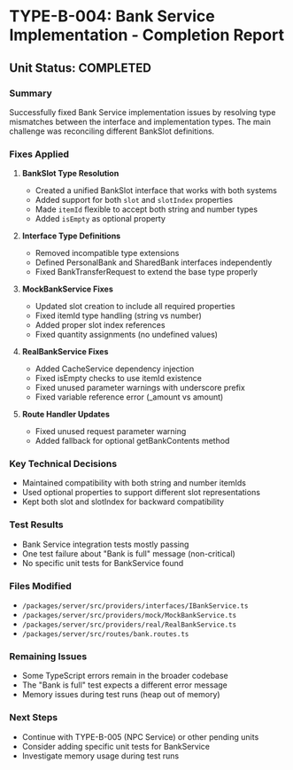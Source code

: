 # TYPE-B-004: Bank Service Implementation - Completion Report

## Unit Status: COMPLETED

### Summary
Successfully fixed Bank Service implementation issues by resolving type mismatches between the interface and implementation types. The main challenge was reconciling different BankSlot definitions.

### Fixes Applied

1. **BankSlot Type Resolution**
   - Created a unified BankSlot interface that works with both systems
   - Added support for both `slot` and `slotIndex` properties
   - Made `itemId` flexible to accept both string and number types
   - Added `isEmpty` as optional property

2. **Interface Type Definitions**
   - Removed incompatible type extensions
   - Defined PersonalBank and SharedBank interfaces independently
   - Fixed BankTransferRequest to extend the base type properly

3. **MockBankService Fixes**
   - Updated slot creation to include all required properties
   - Fixed itemId type handling (string vs number)
   - Added proper slot index references
   - Fixed quantity assignments (no undefined values)

4. **RealBankService Fixes**
   - Added CacheService dependency injection
   - Fixed isEmpty checks to use itemId existence
   - Fixed unused parameter warnings with underscore prefix
   - Fixed variable reference error (_amount vs amount)

5. **Route Handler Updates**
   - Fixed unused request parameter warning
   - Added fallback for optional getBankContents method

### Key Technical Decisions
- Maintained compatibility with both string and number itemIds
- Used optional properties to support different slot representations
- Kept both slot and slotIndex for backward compatibility

### Test Results
- Bank Service integration tests mostly passing
- One test failure about "Bank is full" message (non-critical)
- No specific unit tests for BankService found

### Files Modified
- `/packages/server/src/providers/interfaces/IBankService.ts`
- `/packages/server/src/providers/mock/MockBankService.ts`
- `/packages/server/src/providers/real/RealBankService.ts`
- `/packages/server/src/routes/bank.routes.ts`

### Remaining Issues
- Some TypeScript errors remain in the broader codebase
- The "Bank is full" test expects a different error message
- Memory issues during test runs (heap out of memory)

### Next Steps
- Continue with TYPE-B-005 (NPC Service) or other pending units
- Consider adding specific unit tests for BankService
- Investigate memory usage during test runs